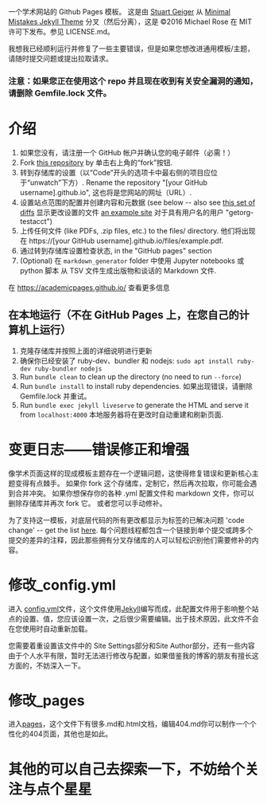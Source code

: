 一个学术网站的 Github Pages 模板。 这是由 [Stuart Geiger](https://github.com/staeiou) 从 [Minimal Mistakes Jekyll Theme](https://mmistakes.github.io/minimal-mistakes/) 分叉（然后分离），这是 ©2016 Michael Rose 在 MIT 许可下发布。参见 LICENSE.md。

我想我已经顺利运行并修复了一些主要错误，但是如果您想改进通用模板/主题，请随时提交问题或提出拉取请求。

### 注意：如果您正在使用这个 repo 并且现在收到有关安全漏洞的通知，请删除 Gemfile.lock 文件。

# 介绍

1. 如果您没有，请注册一个 GitHub 帐户并确认您的电子邮件（必需！）
1. Fork [this repository](https://github.com/academicpages/academicpages.github.io) by 单击右上角的“fork”按钮. 
1. 转到存储库的设置（以“Code”开头的选项卡中最右侧的项目应位于“unwatch”下方）. Rename the repository "[your GitHub username].github.io", 这也将是您网站的网址（URL）.
1. 设置站点范围的配置并创建内容和元数据 (see below -- also see [this set of diffs](http://archive.is/3TPas) 显示更改设置的文件 [an example site](https://getorg-testacct.github.io) 对于具有用户名的用户 "getorg-testacct")
1. 上传任何文件 (like PDFs, .zip files, etc.) to the files/ directory. 他们将出现在 https://[your GitHub username].github.io/files/example.pdf.  
1. 通过转到存储库设置检查状态, in the "GitHub pages" section
1. (Optional) 在 `markdown_generator` folder 中使用 Jupyter notebooks 或 python 脚本 从 TSV 文件生成出版物和谈话的 Markdown 文件.

在 https://academicpages.github.io/ 查看更多信息

## 在本地运行（不在 GitHub Pages 上，在您自己的计算机上运行）

1. 克隆存储库并按照上面的详细说明进行更新
1. 确保你已经安装了 ruby​​-dev、bundler 和 nodejs: `sudo apt install ruby-dev ruby-bundler nodejs`
1. Run `bundle clean` to clean up the directory (no need to run `--force`)
1. Run `bundle install` to install ruby dependencies. 如果出现错误，请删除 Gemfile.lock 并重试。
1. Run `bundle exec jekyll liveserve` to generate the HTML and serve it from `localhost:4000` 本地服务器将在更改时自动重建和刷新页面.

# 变更日志——错误修正和增强

像学术页面这样的现成模板主题存在一个逻辑问题，这使得修复错误和更新核心主题变得有点棘手。 如果你 fork 这个存储库，定制它，然后再次拉取，你可能会遇到合并冲突。 如果你想保存你的各种 .yml 配置文件和 markdown 文件，你可以删除存储库并再次 fork 它。 或者您可以手动修补。

为了支持这一模板，对底层代码的所有更改都显示为标签的已解决问题 'code change' -- get the list [here](https://github.com/academicpages/academicpages.github.io/issues?q=is%3Aclosed%20is%3Aissue%20label%3A%22code%20change%22%20). 每个问题线程都包含一个链接到单个提交或跨多个提交的差异的注释，因此那些拥有分叉存储库的人可以轻松识别他们需要修补的内容。

# 修改_config.yml
进入 [config.yml](https://github.com/zhoulvbang/zhoulvbang.github.io/blob/master/_config.yml)文件，这个文件使用[Jekyll](https://jekyllrb.com/)编写而成，此配置文件用于影响整个站点的设置、值，您应该设置一次，之后很少需要编辑。出于技术原因，此文件不会在您使用时自动重新加载。

您需要着重设置该文件中的 Site Settings部分和Site Author部分，还有一些内容由于个人水平有限，暂时无法进行修改与配置，如果借鉴我的博客的朋友有擅长这方面的，不妨深入一下。

# 修改_pages
进入[pages](https://github.com/zhoulvbang/zhoulvbang.github.io/tree/master/_pages)，这个文件下有很多.md和.html文档，编辑404.md你可以制作一个个性化的404页面，其他也是如此。

# 其他的可以自己去探索一下，不妨给个关注与点个星星
